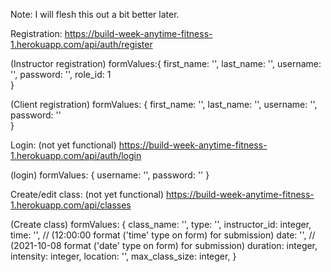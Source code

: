 Note: I will flesh this out a bit better later.


Registration:
https://build-week-anytime-fitness-1.herokuapp.com/api/auth/register

(Instructor registration) formValues:{
    first_name: '',
    last_name: '',
    username: '',
    password: '',
    role_id: 1    
}

(Client registration) formValues: {
    first_name: '',
    last_name: '',
    username: '',
    password: ''    
}

Login: (not yet functional)
https://build-week-anytime-fitness-1.herokuapp.com/api/auth/login

(login) formValues: {
    username: '',
    password: ''
}

Create/edit class: (not yet functional)
https://build-week-anytime-fitness-1.herokuapp.com/api/classes

(Create class) formValues: {
    class_name: '',
    type: '',
    instructor_id: integer,
    time: '',        // (12:00:00 format ('time' type on form) for submission)
    date: '',        // (2021-10-08 format ('date' type on form) for submission)
    duration: integer,
    intensity: integer,
    location: '',
    max_class_size: integer,
    }
